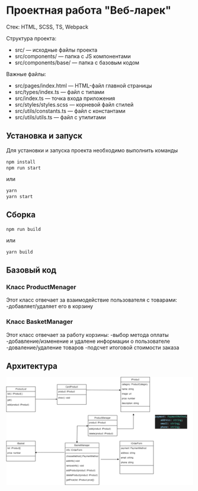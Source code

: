 # Проектная работа "Веб-ларек"

Стек: HTML, SCSS, TS, Webpack

Структура проекта:
- src/ — исходные файлы проекта
- src/components/ — папка с JS компонентами
- src/components/base/ — папка с базовым кодом

Важные файлы:
- src/pages/index.html — HTML-файл главной страницы
- src/types/index.ts — файл с типами
- src/index.ts — точка входа приложения
- src/styles/styles.scss — корневой файл стилей
- src/utils/constants.ts — файл с константами
- src/utils/utils.ts — файл с утилитами

## Установка и запуск
Для установки и запуска проекта необходимо выполнить команды

```
npm install
npm run start
```

или

```
yarn
yarn start
```
## Сборка

```
npm run build
```

или

```
yarn build
```
## Базовый код
### Класс ProductMenager
Этот класс отвечает за взаимодействие пользователя с товарами:
-добавляет/удаляет его в корзину

### Класс BasketManager
Этот класс отвечает за работу корзины:
-выбор метода оплаты
-добавление/изменение и удалене информации о пользователе
-доваление/удаление товаров
-подсчет итоговой стоимости заказа

## Архитектура
![Архитктура проекта](https://github.com/VikaShipovalova/web-larek-frontend/raw/main/classmodel.png)